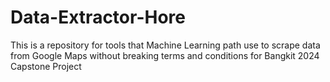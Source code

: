 # Data-Extractor-Hore
This is a repository for tools that Machine Learning path use to scrape data from Google Maps without breaking terms and conditions for Bangkit 2024 Capstone Project
